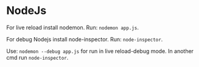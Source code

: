 # NodeJs

For live reload install nodemon. Run: `nodemon app.js`.

For debug Nodejs install node-inspector. Run: `node-inspector`.

 Use: `nodemon --debug app.js` for run in live reload-debug mode. In another cmd run `node-inspector`.